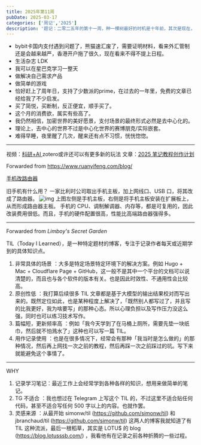 ```yaml
---
title: 2025年第11周
pubDate: 2025-03-17
categories: ['周记','2025']
description: '题记：二零二五年的第十一周，种一棵树最好的时机是十年前，其次是现在，对“做一件事”或“作为人成为人而言”，同样如此。'
---
```


* bybit卡国内支付遇到问题了，熊猫速汇废了，需要证明材料，看来外汇管制还是会越来越严，香港开户拖了很久，现在看来不得不提上日程。
* 生活杂志 LDK
* 我可以在星巴克学习一整天
* 做解决自己需求产品
* 做简单的游戏
* 恰好赶上了周年日，支持了少数派的prime，在过去的一年里，免费的文章已经给我了不少启发。
* 买了简悦，买断制，反正便宜，顺手买了。
* 这个月的消费欲，属实有些高了。
* 我仍然相信，加密世界的美好愿景，支付场景的最终形式必然是去中心化的。
* 理论上，去中心的世界不过是中心化世界的赛博朋克/实际嵌套。
* 难得早睡，夜里醒了几次，醒来还有点不习惯，恍恍惚惚。
------------------
视频：[科研+AI ](https://www.bilibili.com/video/BV1u89tYvEsb/) zotero或许还可以有更多新的玩法
文章：[2025 笔记教程创作计划](https://sspai.com/post/96498)

Forwarded from https://www.ruanyifeng.com/blog/

[手机改路由器](https://www.cnx-software.com/2025/03/02/citronics-built-a-router-based-on-the-fairphone-2-mainboard/)

旧手机有什么用？
一家比利时公司取出手机主板，加上网线口、USB 口，将其改成了路由器。
![img](https://12c3bda.webp.li/bg2025030620.webp)
上图左侧是手机主板，右侧是将手机主板安装在扩展板上，从而形成路由器主板。
手机的 CPU、调制解调器、内存等，都是可复用的，因此改装费用很低。而且，手机的硬件配置很高，性能比高端路由器强得多。

------------------

Forwarded from *Limboy's Secret Garden*

TIL（Today I Learned），是一种特定题材的博客，专注于记录作者每天或近期学到的具体知识点。

1. 非常具体的场景 ：大多是特定场景特定环境下的解决方案。例如 Hugo + Mac + Cloudflare Page + GitHub，这一般不是其中一个平台的文档可以说清楚的，而且也与各个软件的版本有关。也是因此时效性、不通用性会比较高。
2. 原创性低 ：我打算后续很多 TIL 文章都是基于大模型的输出结果校对而写出来的。既然定位如此，也是某种程度上解决了，「既然别人都写过了，并且写的比我更好，我为啥要写」的那种心态。所以心理负担以及写作压力没这么强，同时也可以练习技术写作。
3. 篇幅短，更新频率高 ：例如「我今天学到了在马桶上厕所，需要先垫一块纸巾，然后就不怕溅水了」这种也可以写一篇 TIL。
4. 用作记录使用 ：也是在很多情况下，经常会有那种「我当时是怎么做的」的那种情况，然后再上网找一次之前的教程，然后再踩一次之前踩过的坑。写下来就能避免这个事情了。
---
WHY

1. 记录学习笔记：最近工作上会经常学到各种各样的知识，想用来做简单的笔记。
2. TG 不适合 ：我也想过在 Telegram 上写这个 TIL 的，不过这里不适合贴任何代码，甚至不适合写任何 500 字以上的内容。也就作罢。
3. 灵感来源 ：从最开始 simonw/til (https://github.com/simonw/til) 和 jbranchaud/til (https://github.com/simonw/til) 这两人的博客我就知道了有 TIL 这种流派，最后一根稻草，其实是 LOTU$ 的 blog (https://blog.lotusssb.com/) ，我看他有在记录之前各种折腾的一些过程。